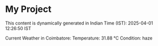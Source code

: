 # My Project

This content is dynamically generated in Indian Time (IST): 2025-04-01 12:26:50 IST


Current Weather in Coimbatore:
Temperature: 31.88 °C
Condition: haze
